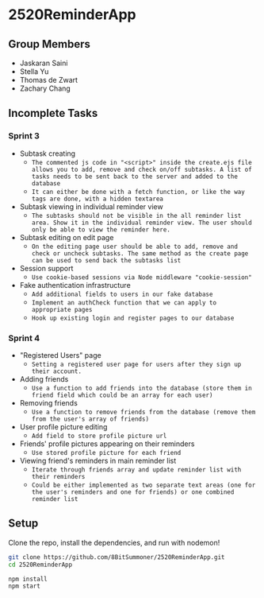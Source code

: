 # 2520ReminderApp
## Group Members
- Jaskaran Saini
- Stella Yu
- Thomas de Zwart
- Zachary Chang
## Incomplete Tasks
### Sprint 3
  
- Subtask creating
  - `The commented js code in "<script>" inside the create.ejs file allows you to add, remove and check on/off subtasks. A list of tasks needs to be sent back to the server and added to the database`
  - `It can either be done with a fetch function, or like the way tags are done, with a hidden textarea`
- Subtask viewing in individual reminder view
  - `The subtasks should not be visible in the all reminder list area. Show it in the individual reminder view. The user should only be able to view the reminder here.`
- Subtask editing on edit page
  - `On the editing page user should be able to add, remove and check or uncheck subtasks. The same method as the create page can be used to send back the subtasks list`
- Session support
  - `Use cookie-based sessions via Node middleware "cookie-session"`
- Fake authentication infrastructure
  - `Add additional fields to users in our fake database`
  - `Implement an authCheck function that we can apply to appropriate pages`
  - `Hook up existing login and register pages to our database`
### Sprint 4
- "Registered Users" page
  - `Setting a registered user page for users after they sign up their account.`
- Adding friends
  - `Use a function to add friends into the database (store them in friend field which could be an array for each user)`
- Removing friends
  - `Use a function to remove friends from the database (remove them from the user's array of friends)`
- User profile picture editing
  - `Add field to store profile picture url`
- Friends' profile pictures appearing on their reminders
  - `Use stored profile picture for each friend`
- Viewing friend's reminders in main reminder list
  - `Iterate through friends array and update reminder list with their reminders`
  - `Could be either implemented as two separate text areas (one for the user's reminders and one for friends) or one combined reminder list`
## Setup
Clone the repo, install the dependencies, and run with nodemon!
```bash
git clone https://github.com/8BitSummoner/2520ReminderApp.git
cd 2520ReminderApp
```
```bash
npm install
npm start
```
